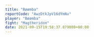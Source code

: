 ```yaml
---
title: "Bøømba"
reportCode: "AwzDtkJpV16dYmNv"
player: "Bøømba"
fight: "Magtheridon"
date: 2021-09-15T19:58:37.879000+00:00
---
```

